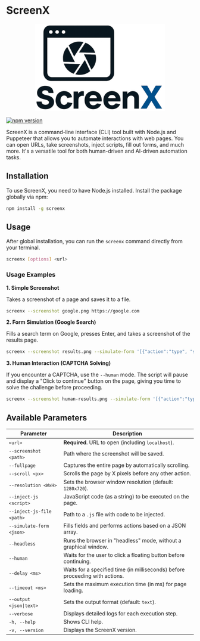 # ScreenX

<div align="center">
<img src="logo.png" alt="ScreenX Logo" width="350"/>
<p></p>
</div>

[![npm version](https://img.shields.io/npm/v/screenx.svg)](https://www.npmjs.com/package/screenx)

ScreenX is a command-line interface (CLI) tool built with Node.js and Puppeteer that allows you to automate interactions with web pages. You can open URLs, take screenshots, inject scripts, fill out forms, and much more. It's a versatile tool for both human-driven and AI-driven automation tasks.

## Installation

To use ScreenX, you need to have Node.js installed. Install the package globally via npm:

```bash
npm install -g screenx
```

## Usage

After global installation, you can run the `screenx` command directly from your terminal.

```bash
screenx [options] <url>
```

### Usage Examples

**1. Simple Screenshot**

Takes a screenshot of a page and saves it to a file.

```bash
screenx --screenshot google.png https://google.com
```

**2. Form Simulation (Google Search)**

Fills a search term on Google, presses Enter, and takes a screenshot of the results page.

```bash
screenx --screenshot results.png --simulate-form '[{"action":"type", "selector":"textarea[name=q]", "value":"Artificial Intelligence"}, {"action":"press", "key":"Enter"}]' https://www.google.com
```

**3. Human Interaction (CAPTCHA Solving)**

If you encounter a CAPTCHA, use the `--human` mode. The script will pause and display a "Click to continue" button on the page, giving you time to solve the challenge before proceeding.

```bash
screenx --screenshot human-results.png --simulate-form '[{"action":"type", "selector":"textarea[name=q]", "value":"Artificial Intelligence"}, {"action":"press", "key":"Enter"}]' --human https://www.google.com
```

## Available Parameters

| Parameter                 | Description                                                                  |
| ------------------------- | ---------------------------------------------------------------------------- |
| `<url>`                   | **Required.** URL to open (including `localhost`).                           |
| `--screenshot <path>`     | Path where the screenshot will be saved.                                     |
| `--fullpage`              | Captures the entire page by automatically scrolling.                         |
| `--scroll <px>`           | Scrolls the page by X pixels before any other action.                        |
| `--resolution <WxH>`      | Sets the browser window resolution (default: `1280x720`).                    |
| `--inject-js <script>`    | JavaScript code (as a string) to be executed on the page.                    |
| `--inject-js-file <path>` | Path to a `.js` file with code to be injected.                               |
| `--simulate-form <json>`  | Fills fields and performs actions based on a JSON array.                     |
| `--headless`              | Runs the browser in "headless" mode, without a graphical window.             |
| `--human`                 | Waits for the user to click a floating button before continuing.             |
| `--delay <ms>`            | Waits for a specified time (in milliseconds) before proceeding with actions. |
| `--timeout <ms>`          | Sets the maximum execution time (in ms) for page loading.                    |
| `--output <json\|text>`   | Sets the output format (default: `text`).                                    |
| `--verbose`               | Displays detailed logs for each execution step.                              |
| `-h, --help`              | Shows CLI help.                                                              |
| `-v, --version`           | Displays the ScreenX version.                                                |
